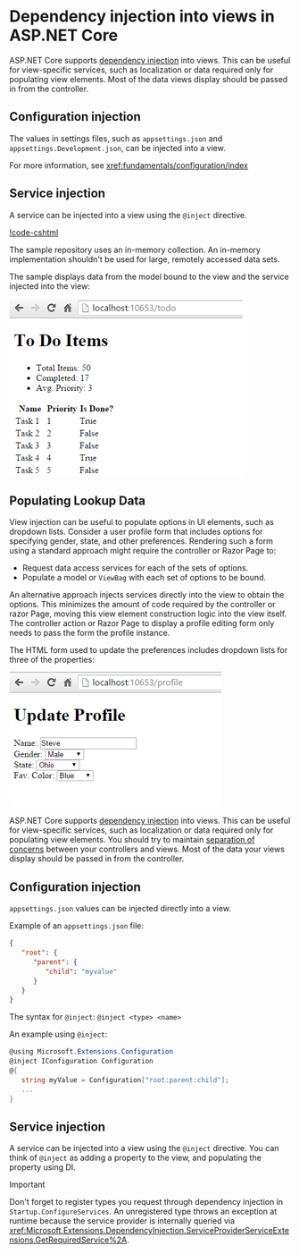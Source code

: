 
# Dependency injection into views in ASP.NET Core

ASP.NET Core supports [dependency injection](../fundamentals/dependency-injection.md) into views. This can be useful for view-specific services, such as localization or data required only for populating view elements. Most of the data views display should be passed in from the controller.

## Configuration injection

The values in settings files, such as `appsettings.json` and `appsettings.Development.json`, can be injected into a view.


For more information, see <xref:fundamentals/configuration/index>

## Service injection

A service can be injected into a view using the `@inject` directive.

[!code-cshtml](https://learn.microsoft.com/en-us/aspnet/core/mvc/views/dependency-injection?view=aspnetcore-7.0)


The sample repository uses an in-memory collection. An in-memory implementation shouldn't be used for large, remotely accessed data sets.

The sample displays data from the model bound to the view and the service injected into the view:

![To Do view listing total items, completed items, average priority, and a list of tasks with their priority levels and boolean values indicating completion.](dependency-injection/_static/screenshot.png)

## Populating Lookup Data

View injection can be useful to populate options in UI elements, such as dropdown lists. Consider a user profile form that includes options for specifying gender, state, and other preferences. Rendering such a form using a standard approach might require the controller or Razor Page to:

* Request data access services for each of the sets of options.
* Populate a model or `ViewBag` with each set of options to be bound.

An alternative approach injects services directly into the view to obtain the options. This minimizes the amount of code required by the controller or razor Page, moving this view element construction logic into the view itself. The controller action or Razor Page to display a profile editing form only needs to pass the form the profile instance.


The HTML form used to update the preferences includes dropdown lists for three of the properties:

![Update Profile view with a form allowing the entry of name, gender, state, and favorite Color.](dependency-injection/_static/updateprofile.png)



ASP.NET Core supports [dependency injection](../fundamentals/dependency-injection.md) into views. This can be useful for view-specific services, such as localization or data required only for populating view elements. You should try to maintain [separation of concerns](/dotnet/standard/modern-web-apps-azure-architecture/architectural-principles#separation-of-concerns) between your controllers and views. Most of the data your views display should be passed in from the controller.



## Configuration injection

`appsettings.json` values can be injected directly into a view.

Example of an `appsettings.json` file:

```json
{
   "root": {
      "parent": {
         "child": "myvalue"
      }
   }
}
```

The syntax for `@inject`:
   `@inject <type> <name>`

An example using `@inject`:

```csharp
@using Microsoft.Extensions.Configuration
@inject IConfiguration Configuration
@{
   string myValue = Configuration["root:parent:child"];
   ...
}
```

## Service injection

A service can be injected into a view using the `@inject` directive. You can think of `@inject` as adding a property to the view, and populating the property using DI.


> [!IMPORTANT]
> Don't forget to register types you request through dependency injection in `Startup.ConfigureServices`. An unregistered type throws an exception at runtime because the service provider is internally queried via <xref:Microsoft.Extensions.DependencyInjection.ServiceProviderServiceExtensions.GetRequiredService%2A>.
